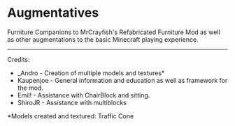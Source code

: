 # Augmentatives

Furniture Companions to MrCrayfish's Refabricated Furniture Mod as well as other augmentations to the basic Minecraft playing experience. 
 

--------------------------
Credits: 
- _Andro - Creation of multiple models and textures*
- Kaupenjoe - General information and education as well as framework for the mod.
- Emil! - Assistance with ChairBlock and sitting.
- ShiroJR - Assistance with multiblocks




*Models created and textured: 
Traffic Cone
